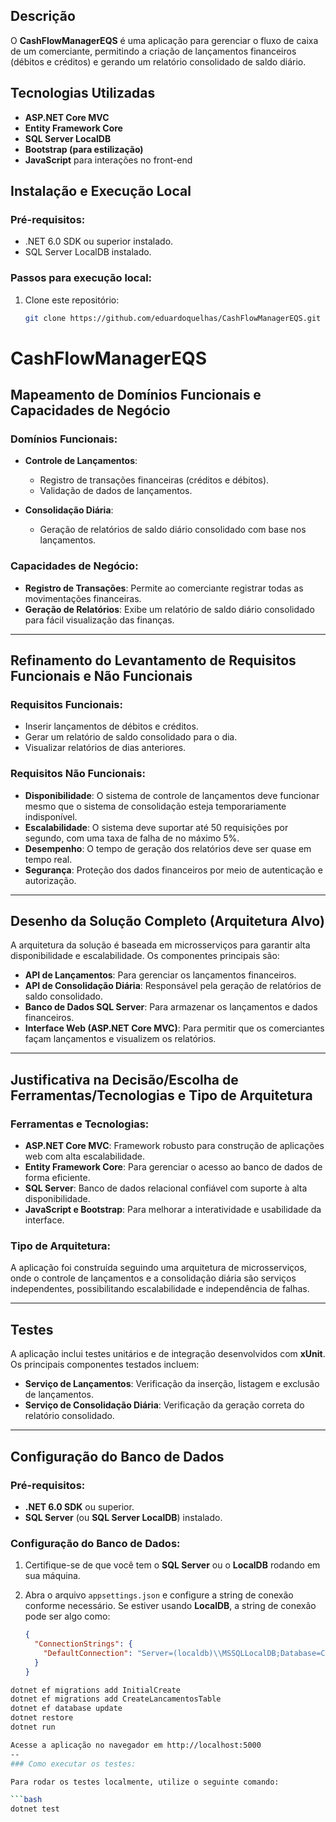 ## Descrição
O **CashFlowManagerEQS** é uma aplicação para gerenciar o fluxo de caixa de um comerciante, permitindo a criação de lançamentos financeiros (débitos e créditos) e gerando um relatório consolidado de saldo diário.

## Tecnologias Utilizadas
- **ASP.NET Core MVC**
- **Entity Framework Core**
- **SQL Server LocalDB**
- **Bootstrap (para estilização)**
- **JavaScript** para interações no front-end

## Instalação e Execução Local

### Pré-requisitos:
- .NET 6.0 SDK ou superior instalado.
- SQL Server LocalDB instalado.

### Passos para execução local:

1. Clone este repositório:
   ```bash
   git clone https://github.com/eduardoquelhas/CashFlowManagerEQS.git

# CashFlowManagerEQS

## Mapeamento de Domínios Funcionais e Capacidades de Negócio

### Domínios Funcionais:

- **Controle de Lançamentos**:
  - Registro de transações financeiras (créditos e débitos).
  - Validação de dados de lançamentos.

- **Consolidação Diária**:
  - Geração de relatórios de saldo diário consolidado com base nos lançamentos.

### Capacidades de Negócio:

- **Registro de Transações**: Permite ao comerciante registrar todas as movimentações financeiras.
- **Geração de Relatórios**: Exibe um relatório de saldo diário consolidado para fácil visualização das finanças.

---

## Refinamento do Levantamento de Requisitos Funcionais e Não Funcionais

### Requisitos Funcionais:

- Inserir lançamentos de débitos e créditos.
- Gerar um relatório de saldo consolidado para o dia.
- Visualizar relatórios de dias anteriores.

### Requisitos Não Funcionais:

- **Disponibilidade**: O sistema de controle de lançamentos deve funcionar mesmo que o sistema de consolidação esteja temporariamente indisponível.
- **Escalabilidade**: O sistema deve suportar até 50 requisições por segundo, com uma taxa de falha de no máximo 5%.
- **Desempenho**: O tempo de geração dos relatórios deve ser quase em tempo real.
- **Segurança**: Proteção dos dados financeiros por meio de autenticação e autorização.

---

## Desenho da Solução Completo (Arquitetura Alvo)

A arquitetura da solução é baseada em microsserviços para garantir alta disponibilidade e escalabilidade. Os componentes principais são:

- **API de Lançamentos**: Para gerenciar os lançamentos financeiros.
- **API de Consolidação Diária**: Responsável pela geração de relatórios de saldo consolidado.
- **Banco de Dados SQL Server**: Para armazenar os lançamentos e dados financeiros.
- **Interface Web (ASP.NET Core MVC)**: Para permitir que os comerciantes façam lançamentos e visualizem os relatórios.

---

## Justificativa na Decisão/Escolha de Ferramentas/Tecnologias e Tipo de Arquitetura

### Ferramentas e Tecnologias:

- **ASP.NET Core MVC**: Framework robusto para construção de aplicações web com alta escalabilidade.
- **Entity Framework Core**: Para gerenciar o acesso ao banco de dados de forma eficiente.
- **SQL Server**: Banco de dados relacional confiável com suporte à alta disponibilidade.
- **JavaScript e Bootstrap**: Para melhorar a interatividade e usabilidade da interface.

### Tipo de Arquitetura:

A aplicação foi construída seguindo uma arquitetura de microsserviços, onde o controle de lançamentos e a consolidação diária são serviços independentes, possibilitando escalabilidade e independência de falhas.

---

## Testes

A aplicação inclui testes unitários e de integração desenvolvidos com **xUnit**. Os principais componentes testados incluem:

- **Serviço de Lançamentos**: Verificação da inserção, listagem e exclusão de lançamentos.
- **Serviço de Consolidação Diária**: Verificação da geração correta do relatório consolidado.
---
## Configuração do Banco de Dados

### Pré-requisitos:

- **.NET 6.0 SDK** ou superior.
- **SQL Server** (ou **SQL Server LocalDB**) instalado.

### Configuração do Banco de Dados:

1. Certifique-se de que você tem o **SQL Server** ou o **LocalDB** rodando em sua máquina.

2. Abra o arquivo `appsettings.json` e configure a string de conexão conforme necessário. Se estiver usando **LocalDB**, a string de conexão pode ser algo como:

   ```json
   {
     "ConnectionStrings": {
       "DefaultConnection": "Server=(localdb)\\MSSQLLocalDB;Database=CashFlowManagerEQS;Trusted_Connection=True;MultipleActiveResultSets=true"
     }
   }
   
```bash
dotnet ef migrations add InitialCreate
dotnet ef migrations add CreateLancamentosTable
dotnet ef database update
dotnet restore
dotnet run

Acesse a aplicação no navegador em http://localhost:5000
--
### Como executar os testes:

Para rodar os testes localmente, utilize o seguinte comando:

```bash
dotnet test
